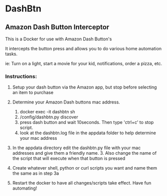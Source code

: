 # DashBtn
## Amazon Dash Button Interceptor

This is a Docker for use with Amazon Dash Button's

It intercepts the button press and allows you to do various home automation tasks.

ie: Turn on a light, start a movie for your kid, notifications, order a pizza, etc.

### Instructions:

1. Setup your dash button via the Amazon app, but stop before selecting an item to purchase

2. Determine your Amazon Dash buttons mac address. 
    1. docker exec -it dashbtn sh 
    2. /config/dashbtn.py discover 
    3. press dash button and wait 10seconds. Then type 'ctrl+c' to stop script. 
    4. look at the dashbtn.log file in the appdata folder to help determine your mac address

3. In the appdata directory edit the dashbtn.py file with your mac addresses and give them a friendly name. 
    3. Also change the name of the script that will execute when that button is pressed

4. Create whatever shell, python or curl scripts you want and name them the same as in step 3a

5. Restart the docker to have all changes/scripts take effect. Have fun automating!
